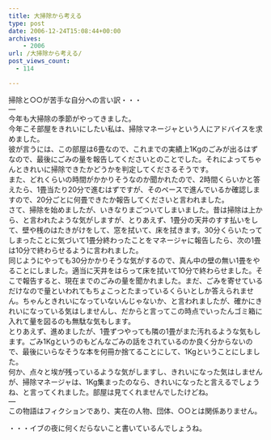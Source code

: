 ```yaml
---
title: 大掃除から考える
type: post
date: 2006-12-24T15:08:44+00:00
archives:
    - 2006
url: /大掃除から考える/
post_views_count:
  - 114

---
```

掃除と○○が苦手な自分への言い訳・・・  
&#8212;  
今年も大掃除の季節がやってきました。  
今年こそ部屋をきれいにしたい私は、掃除マネージャという人にアドバイスを求めました。  
彼が言うには、この部屋は6畳なので、これまでの実績上1Kgのごみが出るはずなので、最後にごみの量を報告してくださいとのことでした。それによってちゃんときれいに掃除できたかどうかを判定してくださるそうです。  
また、どれくらいの時間がかかりそうなのか聞かれたので、2時間くらいかと答えたら、1畳当たり20分で進むはずですが、そのペースで進んでいるか確認しますので、20分ごとに何畳できたか報告してくださいと言われました。  
さて、掃除を始めましたが、いきなりまごついてしまいました。昔は掃除は上から、と言われたような気がしますが、とりあえず、1畳分の天井のすす払いをして、壁や桟のはたきがけをして、窓を拭いて、床を拭きます。30分くらいたってしまったことに気づいて1畳分終わったことをマネージャに報告したら、次の1畳は10分で終わらせるように言われました。  
同じようにやっても30分かかりそうな気がするので、真ん中の壁の無い1畳をやることにしました。適当に天井をはらって床を拭いて10分で終わらせました。そこで報告すると、現在までのごみの量を聞かれました。まだ、ごみを寄せているだけなので量といわれてもちょこっとたまっているくらいとしか答えられません。ちゃんときれいになっていないんじゃないか、と言われましたが、確かにきれいになっている気はしませんし、だからと言ってこの時点でいったんゴミ箱に入れて量を図るのも無駄な気もします。  
とりあえず、進めましたが、1畳ずつやっても隣の1畳がまた汚れるような気もします。ごみ1Kgというのもどんなごみの話をされているのか良く分からないので、最後にいらなそうな本を何冊か捨てることにして、1Kgということにしました。  
何か、点々と埃が残っているような気がしますし、きれいになった気はしませんが、掃除マネージャは、1Kg集まったのなら、きれいになったと言えるでしょうね、と言ってくれました。部屋は見てくれませんでしたけどね。  
&#8212;  
この物語はフィクションであり、実在の人物、団体、○○とは関係ありません。 

・・・イブの夜に何くだらないこと書いているんでしょうね。